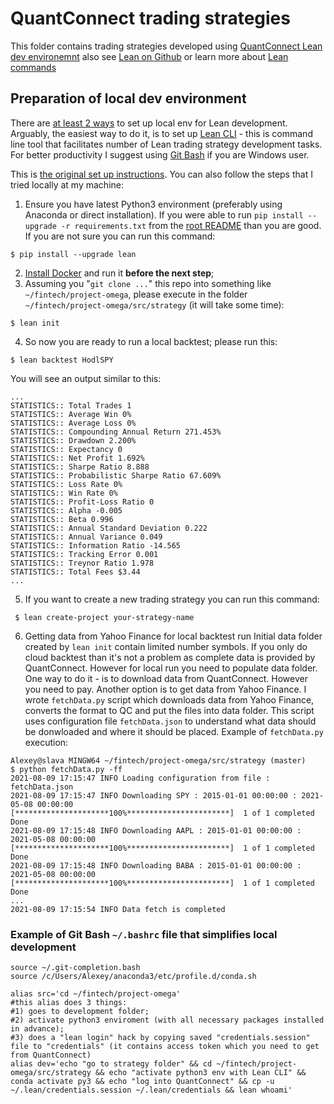 # QuantConnect trading strategies
This folder contains trading strategies developed using [QuantConnect Lean dev environemnt](https://www.lean.io/) also see [Lean on Github](https://github.com/QuantConnect/Lean) or learn more about [Lean commands](https://www.lean.io/docs/lean-cli/api-reference/lean-init)

## Preparation of local dev environment
There are [at least 2 ways](https://github.com/QuantConnect/Lean/blob/master/.vscode/readme.md) to set up local env for Lean development. Arguably, the easiest way to do it, is to set up [Lean CLI](https://github.com/QuantConnect/lean-cli) - this is command line tool that facilitates number of Lean trading strategy development tasks. For better productivity I suggest using [Git Bash](https://gitforwindows.org/) if you are Windows user.

This is [the original set up instructions](https://www.quantconnect.com/docs/v2/lean-cli/getting-started/lean-cli). You can also follow the steps that I tried locally at my machine:
1. Ensure you have latest Python3 environment (preferably using Anaconda or direct installation). If you were able to run `pip install --upgrade -r requirements.txt` from the [root README](https://github.com/iskaspb/project-omega#readme) than you are good. If you are not sure you can run this command:
```
$ pip install --upgrade lean
```
2. [Install Docker](https://www.lean.io/docs/lean-cli/tutorials/installation/installing-docker) and run it **before the next step**;
3. Assuming you "`git clone ...`" this repo into something like `~/fintech/project-omega`, please execute in the folder `~/fintech/project-omega/src/strategy` (it will take some time):
```
$ lean init
```
4. So now you are ready to run a local backtest; please run this:
```
$ lean backtest HodlSPY
```
You will see an output similar to this:
```
...
STATISTICS:: Total Trades 1
STATISTICS:: Average Win 0%
STATISTICS:: Average Loss 0%
STATISTICS:: Compounding Annual Return 271.453%
STATISTICS:: Drawdown 2.200%
STATISTICS:: Expectancy 0
STATISTICS:: Net Profit 1.692%
STATISTICS:: Sharpe Ratio 8.888
STATISTICS:: Probabilistic Sharpe Ratio 67.609%
STATISTICS:: Loss Rate 0%
STATISTICS:: Win Rate 0%
STATISTICS:: Profit-Loss Ratio 0
STATISTICS:: Alpha -0.005
STATISTICS:: Beta 0.996
STATISTICS:: Annual Standard Deviation 0.222
STATISTICS:: Annual Variance 0.049
STATISTICS:: Information Ratio -14.565
STATISTICS:: Tracking Error 0.001
STATISTICS:: Treynor Ratio 1.978
STATISTICS:: Total Fees $3.44
...
```
5. If you want to create a new trading strategy you can run this command:
```
 $ lean create-project your-strategy-name
```
6. Getting data from Yahoo Finance for local backtest run
Initial data folder created by `lean init` contain limited number symbols. If you only do cloud backtest than it's not a problem as complete data is provided by QuantConnect. However for local run you need to populate data folder. One way to do it - is to download data from QuantConnect. However you need to pay. Another option is to get data from Yahoo Finance. I wrote `fetchData.py` script which downloads data from Yahoo Finance, converts the format to QC and put the files into data folder. This script uses configuration file `fetchData.json` to understand what data should be donwloaded and where it should be placed. Example of `fetchData.py` execution:
```
Alexey@slava MINGW64 ~/fintech/project-omega/src/strategy (master)
$ python fetchData.py -ff
2021-08-09 17:15:47 INFO Loading configuration from file : fetchData.json
2021-08-09 17:15:47 INFO Downloading SPY : 2015-01-01 00:00:00 : 2021-05-08 00:00:00
[*********************100%***********************]  1 of 1 completed
Done
2021-08-09 17:15:48 INFO Downloading AAPL : 2015-01-01 00:00:00 : 2021-05-08 00:00:00
[*********************100%***********************]  1 of 1 completed
Done
2021-08-09 17:15:48 INFO Downloading BABA : 2015-01-01 00:00:00 : 2021-05-08 00:00:00
[*********************100%***********************]  1 of 1 completed
Done
...
2021-08-09 17:15:54 INFO Data fetch is completed
```

### Example of Git Bash `~/.bashrc` file that simplifies local development
```
source ~/.git-completion.bash
source /c/Users/Alexey/anaconda3/etc/profile.d/conda.sh

alias src='cd ~/fintech/project-omega'
#this alias does 3 things:
#1) goes to development folder;
#2) activate python3 enviroment (with all necessary packages installed in advance);
#3) does a "lean login" hack by copying saved "credentials.session" file to "credentials" (it contains access token which you need to get from QuantConnect)
alias dev='echo "go to strategy folder" && cd ~/fintech/project-omega/src/strategy && echo "activate python3 env with Lean CLI" && conda activate py3 && echo "log into QuantConnect" && cp -u ~/.lean/credentials.session ~/.lean/credentials && lean whoami'
```
